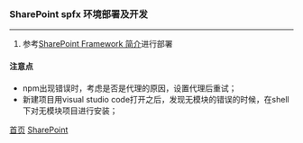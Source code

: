 
### SharePoint spfx 环境部署及开发
--------

1. 参考[SharePoint Framework 简介](https://github.com/chenxizhang/office365dev/blob/master/docs/sharepointframework.md)进行部署

#### 注意点
* npm出现错误时，考虑是否是代理的原因，设置代理后重试；
* 新建项目用visual studio code打开之后，发现无模块的错误的时候，在shell下对无模块项目进行安装；

  
  
  
[首页](../../../README.md)  [SharePoint](../SharePoint.md)
